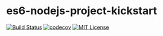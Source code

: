 # es6-nodejs-project-kickstart

[![Build Status][travis-image]][travis-url]
[![codecov][codecov-image]][codecov-url]
[![MIT License][license-image]][license-url]



[codecov-url]:https://codecov.io/gh/srinivasKandukuri/es6-nodejs-project-kickstart
[codecov-image]: https://codecov.io/gh/srinivasKandukuri/es6-nodejs-project-kickstart/branch/master/graph/badge.svg

[travis-url]:https://travis-ci.org/srinivasKandukuri/es6-nodejs-project-kickstart
[travis-image]: https://travis-ci.org/srinivasKandukuri/es6-nodejs-project-kickstart.svg?branch=master

[license-url]: https://github.com/srinivasKandukuri/es6-nodejs-project-kickstart/blob/master/LICENSE
[license-image]: http://img.shields.io/badge/license-MIT-000000.svg?style=flat-square
